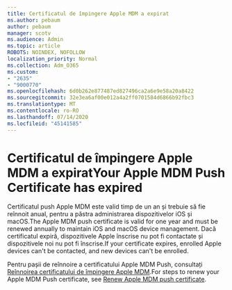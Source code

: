 ```yaml
---
title: Certificatul de împingere Apple MDM a expirat
ms.author: pebaum
author: pebaum
manager: scotv
ms.audience: Admin
ms.topic: article
ROBOTS: NOINDEX, NOFOLLOW
localization_priority: Normal
ms.collection: Adm_O365
ms.custom:
- "2635"
- "9000770"
ms.openlocfilehash: 6d0b262e877487ed827496ca2a6e9e58a20a8422
ms.sourcegitcommit: 32e3ea6af00e012a4a2ff0701584d6866b92fbc3
ms.translationtype: MT
ms.contentlocale: ro-RO
ms.lasthandoff: 07/14/2020
ms.locfileid: "45141585"
---
```

# <a name="your-apple-mdm-push-certificate-has-expired"></a><span data-ttu-id="b1f2e-102">Certificatul de împingere Apple MDM a expirat</span><span class="sxs-lookup"><span data-stu-id="b1f2e-102">Your Apple MDM Push Certificate has expired</span></span>

<span data-ttu-id="b1f2e-103">Certificatul push Apple MDM este valid timp de un an și trebuie să fie reînnoit anual, pentru a păstra administrarea dispozitivelor iOS și macOS.</span><span class="sxs-lookup"><span data-stu-id="b1f2e-103">The Apple MDM push certificate is valid for one year and must be renewed annually to maintain iOS and macOS device management.</span></span> <span data-ttu-id="b1f2e-104">Dacă certificatul expiră, dispozitivele Apple înscrise nu pot fi contactate și dispozitivele noi nu pot fi înscrise.</span><span class="sxs-lookup"><span data-stu-id="b1f2e-104">If your certificate expires, enrolled Apple devices can't be contacted, and new devices can't be enrolled.</span></span>

<span data-ttu-id="b1f2e-105">Pentru pașii de reînnoire a certificatului Apple MDM Push, consultați [Reînnoirea certificatului de împingere Apple MDM](https://docs.microsoft.com/intune/apple-mdm-push-certificate-get#renew-apple-mdm-push-certificate).</span><span class="sxs-lookup"><span data-stu-id="b1f2e-105">For steps to renew your Apple MDM Push certificate, see [Renew Apple MDM push certificate](https://docs.microsoft.com/intune/apple-mdm-push-certificate-get#renew-apple-mdm-push-certificate).</span></span>
